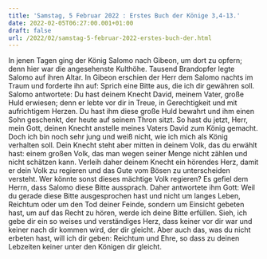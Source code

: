 ```yaml
---
title: 'Samstag, 5 Februar 2022 : Erstes Buch der Könige 3,4-13.'
date: 2022-02-05T06:27:00.001+01:00
draft: false
url: /2022/02/samstag-5-februar-2022-erstes-buch-der.html
---
```


In jenen Tagen ging der König Salomo nach Gibeon, um dort zu opfern; denn hier war die angesehenste Kulthöhe. Tausend Brandopfer legte Salomo auf ihren Altar. In Gibeon erschien der Herr dem Salomo nachts im Traum und forderte ihn auf: Sprich eine Bitte aus, die ich dir gewähren soll. Salomo antwortete: Du hast deinem Knecht David, meinem Vater, große Huld erwiesen; denn er lebte vor dir in Treue, in Gerechtigkeit und mit aufrichtigem Herzen. Du hast ihm diese große Huld bewahrt und ihm einen Sohn geschenkt, der heute auf seinem Thron sitzt. So hast du jetzt, Herr, mein Gott, deinen Knecht anstelle meines Vaters David zum König gemacht. Doch ich bin noch sehr jung und weiß nicht, wie ich mich als König verhalten soll. Dein Knecht steht aber mitten in deinem Volk, das du erwählt hast: einem großen Volk, das man wegen seiner Menge nicht zählen und nicht schätzen kann. Verleih daher deinem Knecht ein hörendes Herz, damit er dein Volk zu regieren und das Gute vom Bösen zu unterscheiden versteht. Wer könnte sonst dieses mächtige Volk regieren? Es gefiel dem Herrn, dass Salomo diese Bitte aussprach. Daher antwortete ihm Gott: Weil du gerade diese Bitte ausgesprochen hast und nicht um langes Leben, Reichtum oder um den Tod deiner Feinde, sondern um Einsicht gebeten hast, um auf das Recht zu hören, werde ich deine Bitte erfüllen. Sieh, ich gebe dir ein so weises und verständiges Herz, dass keiner vor dir war und keiner nach dir kommen wird, der dir gleicht. Aber auch das, was du nicht erbeten hast, will ich dir geben: Reichtum und Ehre, so dass zu deinen Lebzeiten keiner unter den Königen dir gleicht.